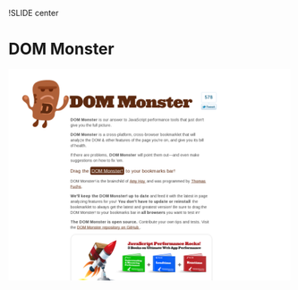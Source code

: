 !SLIDE center
# DOM Monster #

[ ![DOM Monster](19.DOM_Monster.png) ](http://mir.aculo.us/dom-monster/)
